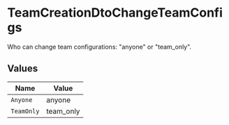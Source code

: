 # TeamCreationDtoChangeTeamConfigs

Who can change team configurations: "anyone" or "team_only".


## Values

| Name       | Value      |
| ---------- | ---------- |
| `Anyone`   | anyone     |
| `TeamOnly` | team_only  |